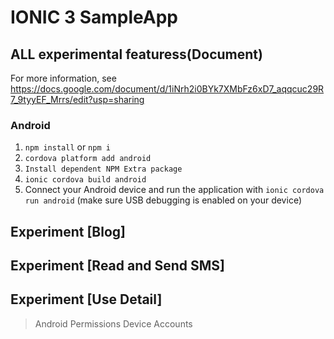 # IONIC 3 SampleApp

## ALL experimental featuress(Document)

For more information, see <https://docs.google.com/document/d/1iNrh2i0BYk7XMbFz6xD7_aqqcuc29R7_9tyyEF_Mrrs/edit?usp=sharing>

### Android

1. `npm install` or `npm i`
2. `cordova platform add android`
3. `Install dependent NPM Extra package`
4. `ionic cordova build android`
5. Connect your Android device and run the application with `ionic cordova run android` (make sure USB debugging is enabled on your device)

## Experiment [Blog]

## Experiment [Read and Send SMS]

## Experiment [Use Detail]

>Android Permissions
>Device Accounts

